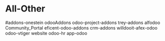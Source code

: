 # All-Other
#addons-onestein	odooAddons	odoo-project-addons	trey-addons	alfodoo	Community_Portal	eficent-odoo-addons	crm-addons	willdooit-afex-odoo	odoo-vtiger	website	odoo-hr	app-odoo
